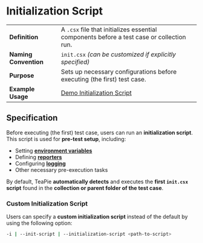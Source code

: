 # Initialization Script

|   |   |
|----------------------|----------------|
| **Definition**       | A `.csx` file that initializes essential components before a test case or collection run. |
| **Naming Convention** | `init.csx` *(can be customized if explicitly specified)* |
| **Purpose**         | Sets up necessary configurations before executing (the first) test case. |
| **Example Usage**   | [Demo Initialization Script](https://github.com/Kros-sk/TeaPie/blob/master/demo/.teapie/init.csx) |

## Specification

Before executing (the first) test case, users can run an **initialization script**.
This script is used for **pre-test setup**, including:

- Setting [**environment variables**](environments.md)
- Defining [**reporters**](reporting.md)
- Configuring [**logging**](logging.md)
- Other necessary pre-execution tasks

By default, TeaPie **automatically detects** and executes the **first `init.csx` script** found in the **collection or parent folder of the test case**.

### **Custom Initialization Script**

Users can specify a **custom initialization script** instead of the default by using the following option:

```sh
-i | --init-script | --initialization-script <path-to-script>
```
